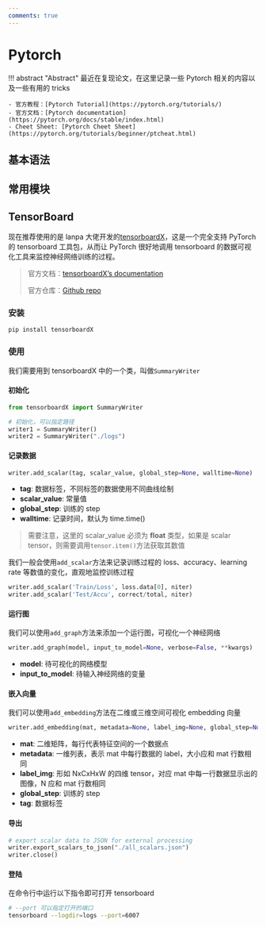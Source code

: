 ```yaml
---
comments: true
---
```


# Pytorch

!!! abstract "Abstract"
    最近在复现论文，在这里记录一些 Pytorch 相关的内容以及一些有用的 tricks

    - 官方教程：[Pytorch Tutorial](https://pytorch.org/tutorials/)
    - 官方文档：[Pytorch documentation](https://pytorch.org/docs/stable/index.html)
    - Cheet Sheet: [Pytorch Cheet Sheet](https://pytorch.org/tutorials/beginner/ptcheat.html)

## 基本语法

## 常用模块

## TensorBoard

现在推荐使用的是 lanpa 大佬开发的[tensorboardX](https://github.com/lanpa/tensorboardX)，这是一个完全支持 PyTorch 的 tensorboard 工具包，从而让 PyTorch 很好地调用 tensorboard 的数据可视化工具来监控神经网络训练的过程。

>官方文档：[tensorboardX’s documentation](https://tensorboardx.readthedocs.io/en/latest/index.html)
>
>官方仓库：[Github repo](https://github.com/lanpa/tensorboardX)

### 安装

```sh
pip install tensorboardX
```

### 使用

我们需要用到 tensorboardX 中的一个类，叫做`SummaryWriter`

#### 初始化

```py
from tensorboardX import SummaryWriter

# 初始化，可以指定路径
writer1 = SummaryWriter()
writer2 = SummaryWriter("./logs")
```

#### 记录数据

```py
writer.add_scalar(tag, scalar_value, global_step=None, walltime=None)
```

- **tag**: 数据标签，不同标签的数据使用不同曲线绘制
- **scalar_value**: 常量值
- **global_step**: 训练的 step
- **walltime**: 记录时间，默认为 time.time()

> 需要注意，这里的 scalar_value 必须为 **float** 类型，如果是 scalar tensor，则需要调用`tensor.item()`方法获取其数值

我们一般会使用`add_scalar`方法来记录训练过程的 loss、accuracy、learning rate 等数值的变化，直观地监控训练过程

```py
writer.add_scalar('Train/Loss', loss.data[0], niter)
writer.add_scalar('Test/Accu', correct/total, niter)
```

#### 运行图

我们可以使用`add_graph`方法来添加一个运行图，可视化一个神经网络

```py
writer.add_graph(model, input_to_model=None, verbose=False, **kwargs)
```

- **model**: 待可视化的网络模型
- **input\_to\_model**: 待输入神经网络的变量

#### 嵌入向量

我们可以使用`add_embedding`方法在二维或三维空间可视化 embedding 向量

```py
writer.add_embedding(mat, metadata=None, label_img=None, global_step=None, tag='default', metadata_header=None)
```

- **mat**: 二维矩阵，每行代表特征空间的一个数据点
- **metadata**: 一维列表，表示 mat 中每行数据的 label，大小应和 mat 行数相同
- **label_img**: 形如 NxCxHxW 的四维 tensor，对应 mat 中每一行数据显示出的图像，N 应和 mat 行数相同
- **global_step**: 训练的 step
- **tag**: 数据标签

#### 导出

```py
# export scalar data to JSON for external processing
writer.export_scalars_to_json("./all_scalars.json")
writer.close()
```

#### 登陆

在命令行中运行以下指令即可打开 tensorboard

```sh
# --port 可以指定打开的端口
tensorboard --logdir=logs --port=6007
```
